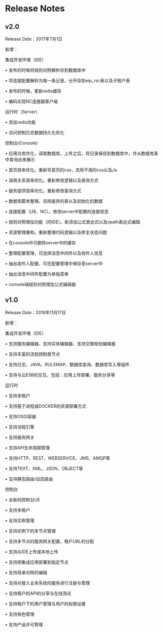 # Release Notes

## v2.0

Release Date：2017年7月1日

新增：

集成开发环境（IDE）

• 发布的时候将规则对照解析存到数据库中

• 将连接配置解析为每一条记录，分开存到eip_rsc表以及子租户表

• 发布的时候，更新redis缓存

• 编码实现NC连接器客户端

运行时（Server）

• 添加redis功能

• 访问控制日志数据持久化优化

控制台(Console)

• 应用仓库优化，读取数据库。上传之后，将记录保存到数据库中，并从数据库表中查询出来展示

• 首页效率优化。重新写首页的css，去除不用的css以及Js

• 调用关系效率优化。重新修改逻辑以及查询方式

• 服务提供效率优化。重新修改查询方式

• 数据库脚本整理。去除废弃的表以及初始化的数据

• 连接配置（U8、NC）。修改server中配置的连接信息

• 规则对照增加功能（同IDE）。新添加公式表达式以及xpath表达式编辑

• 资源管理重构。重新整理代码逻辑以及修复状态问题

• 在console中可删除server中的缓存

• 整理配置管理，可选择消息中间件以及收件人信息

• 抽出收件人配置，可在配置管理中保存至server中

• 抽出消息中间件配置为单独菜单

• console端规则对照增加公式编辑器

## v1.0

Release Date：2016年11月17日

新增：

集成开发环境（IDE）

• 支持服务编辑器、支持实体编辑器、支持交换规划编辑器

• 支持丰富的流程控制类节点

• 支持日志、JAVA、RULEMAP、数据库查询、数据库写入等组件

• 支持与云ESB的交互，包括：应用上传部署，服务分享等

运行时

• 支持多租户

• 支持基于进程或DOCKER的资源部署方式

• 支持OSGI容器

• 支持流程引擎

• 支持服务网关

• 支持API生命周期管理

• 支持HTTP、REST、WEBSERVICE、JMS、AMQP等

• 支持TEXT、XML、JSON、OBJECT等

• 支持静态路由/动态路由

控制台

• 全新的控制台UE

• 支持多租户

• 支持实例管理

• 支持实例下的多节点管理

• 支持多节点的服务网关配置，租户URL的分配

• 支持从IDE上传或本地上传

• 支持把集成应用部署到指定节点

• 支持简单对照的编辑

• 支持对接入业务系统的服务进行注册与管理

• 支持租户的API的分享与在线测试

• 支持租户下的用户管理与用户的权限设置

• 支持角色管理

• 支持产品许可管理













